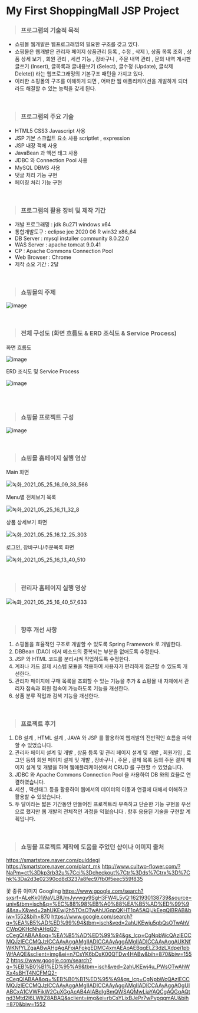 # My First ShoppingMall JSP Project


> ### 프로그램의 기술적 목적

- 쇼핑몰 웹개발은 웹프로그래밍의 필요한 구조를 갖고 있다.
- 쇼핑몰은 웹개발은 관리자 페이지 상품관리 등록 , 수정 , 삭제 ), 상품 목록 조회 , 상품 상세 보기 , 회원 관리 , 세션 기능 , 장바구니 , 주문 내역 관리 , 문의 내역 게시판 글쓰기 (Insert), 글목록과 글내용보기 (Select), 글수정 (Update), 글삭제 Delete)) 라는 웹프로그래밍의 기본구조 패턴을 가지고 있다.
- 이러한 쇼핑몰의 구조를 이해하게 되면 , 어떠한 웹 애플리케이션을 개발하게 되더라도 해결할 수 있는 능력을 갖게 된다.
<br>

> ### 프로그램의 주요 기술

- HTML5 CSS3 Javascript 사용
-  JSP 기본 스크립트 요소 사용 scriptlet , expression
-  JSP 내장 객체 사용
- JavaBean 과 액션 태그 사용
- JDBC 와 Connection Pool 사용
- MySQL DBMS 사용
- 댓글 처리 기능 구현
- 페이징 처리 기능 구현
<br>

> ### 프로그램의 활용 장비 및 제작 기간

-  개발 프로그래밍 : jdk 8u271 windows x64
-  통합개발도구 : eclipse jee 2020 06 R win32 x86_64
-  DB Server : mysql installer community 8.0.22.0
-  WAS Server : apache tomcat 9.0.41
-  CP : Apache Commons Connection Pool
-  Web Browser : Chrome
-  제작 소요 기간 : 2달
<br>



> ### 쇼핑몰의 주제

![image](https://user-images.githubusercontent.com/69184843/119449141-38fb2480-bd6d-11eb-9265-385fea686cb3.png)

<br>

> ### 전체 구성도 (화면 흐름도 & ERD 조식도 & Service Process)

화면 흐름도

![image](https://user-images.githubusercontent.com/69184843/119457153-54b6f880-bd76-11eb-82c2-91c2790ba697.png)


ERD 조식도 및 Service Process

![image](https://user-images.githubusercontent.com/69184843/119457256-71533080-bd76-11eb-9974-2f976dd3eaa8.png)

<br>
<br>

> ### 쇼핑몰 프로젝트 구성

![image](https://user-images.githubusercontent.com/69184843/119457639-dc046c00-bd76-11eb-8778-87b51cbaa046.png)

<br>

> ### 쇼핑몰 홈페이지 실행 영상

Main 화면



![녹화_2021_05_25_16_09_38_566](https://user-images.githubusercontent.com/69184843/119455463-9777d100-bd74-11eb-904e-c96b2ba09658.gif)


Menu별 전체보기 목록

![녹화_2021_05_25_16_11_32_8](https://user-images.githubusercontent.com/69184843/119455457-9646a400-bd74-11eb-9abb-7539c09bac50.gif)


상품 상세보기 화면


![녹화_2021_05_25_16_12_25_303](https://user-images.githubusercontent.com/69184843/119455441-92b31d00-bd74-11eb-9da6-4e29f56bcca1.gif)


로그인, 장바구니/주문목록 화면

![녹화_2021_05_25_16_13_40_510](https://user-images.githubusercontent.com/69184843/119455624-bbd3ad80-bd74-11eb-8466-58c2e3d8afc6.gif)

<br>

> ### 관리자 홈페이지 실행 영상

![녹화_2021_05_25_16_40_57_633](https://user-images.githubusercontent.com/69184843/119459004-4538af00-bd78-11eb-9238-30710fd51dd5.gif)

<br>

> ### 향후 개선 사항

1. 쇼핑몰을 효율적인 구조로 개발할 수 있도록 Spring Framework 로 개발한다.
2. DBBean (DAO) 에서 메소드의 중복되는 부분을 없애도록 수정한다.
3. JSP 와 HTML 코드를 분리시켜 작업하도록 수정한다.
4. 계좌나 카드 결제 시스템 모듈을 적용하여 사용자가 편리하게 접근할 수 있도록 개선한다.
5. 관리자 페이지에 구매 목록을 조회할 수 있는 기능을 추가 & 쇼핑몰 내 자체에서 관리자 접속과 회원 접속이 가능하도록 기능을 개선한다.
6. 상품 분류 작업과 검색 기능을 개선한다.

<br>

> ### 프로젝트 후기
1. DB 설계 , HTML 설계 , JAVA 와 JSP 를 활용하여 웹개발의 전반적인 흐름을 파악할 수 있었습니다.
2. 관리자 페이지 설계 및 개발 , 상품 등록 및 관리 페이지 설계 및 개발 , 회원가입 , 로그인 등의 회원 페이지 설계 및 개발 , 장바구니 , 주문 , 결제 목록 등의 주문 결제 페이지 설계 및 개발을 하며 웹애플리케이션에서 CRUD 를 구현할 수 있었습니다.
3. JDBC 와 Apache Commons Connection Pool 을 사용하여 DB 와의 효율로 연결하였습니다.
4. 세션 , 액션태그 등을 활용하여 웹에서의 데이터의 이동과 연결에 대해서 이해하고 활용할 수 있었습니다.
5. 두 달이라는 짧은 기간동안 만들어진 프로젝트라 부족하고 단순한 기능 구현을 우선으로 했지만 웹 개발의 전체적인 과정을 익혔습니다 . 향후 응용된 기술을 구현할 계획입니다.

<br>


> ### 쇼핑몰 프로젝트 제작에 도움을 주었던 샵이나 이미지 출처
https://smartstore.naver.com/pulddegi
https://smartstore.naver.com/plant_mk
http://www.cultwo-flower.com/?NaPm=ct%3Dkp3rb32u%7Cci%3Dcheckout%7Ctr%3Dds%7Ctrx%3D%7Chk%3Da2d3e02390cd8d3237a8fec97fb0f5eec559f835

꽃 종류 이미지 Googling
https://www.google.com/search?sxsrf=ALeKk01j9aVLBIUmJyvwgy9SgH3FW4L5vQ:1621930138739&source=univ&tbm=isch&q=%EC%88%98%EB%A0%88%EA%B5%AD%ED%99%94&sa=X&ved=2ahUKEwj2h5TOsOTwAhUGqpQKHT1oA5AQjJkEegQIBRAB&biw=1552&bih=870
https://www.google.com/search?q=%EA%B5%AD%ED%99%94&tbm=isch&ved=2ahUKEwju5qbQsOTwAhVCWpQKHcNhAHgQ2-cCegQIABAA&oq=%EA%B5%AD%ED%99%94&gs_lcp=CgNpbWcQAzIECCMQJzIECCMQJzICCAAyAggAMgIIADICCAAyAggAMgIIADICCAAyAggAUKNfWKNfYLZgaABwAHgAgAFoiAFokgEDMC4xmAEAoAEBqgELZ3dzLXdpei1pbWfAAQE&sclient=img&ei=n7CsYK6bDsK00QTDw4HABw&bih=870&biw=1552
https://www.google.com/search?q=%EB%B0%B1%ED%95%A9&tbm=isch&ved=2ahUKEwj4u_PWsOTwAhWXx4sBHT4NCFMQ2-cCegQIABAA&oq=%EB%B0%B1%ED%95%A9&gs_lcp=CgNpbWcQAzIECCMQJzIECCMQJzICCAAyAggAMgIIADICCAAyAggAMgIIADICCAAyAggAOgUIABCxA1CVWFikW2CuXGgAcAB4AIABdIgBmQWSAQMwLjaYAQCgAQGqAQtnd3Mtd2l6LWltZ8ABAQ&sclient=img&ei=rbCsYLixBJePr7wPvpqgmAU&bih=870&biw=1552
